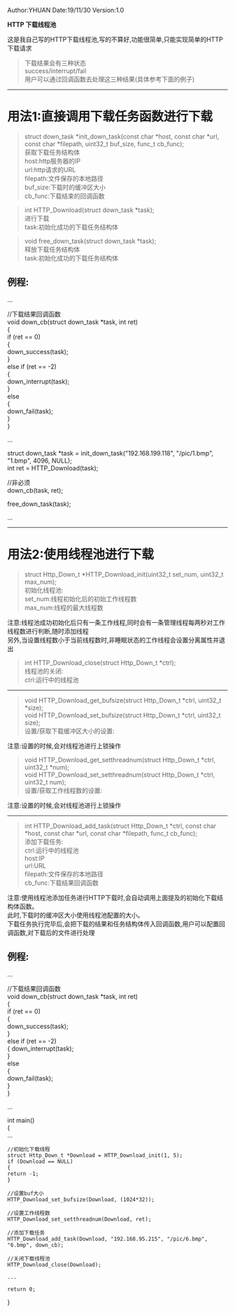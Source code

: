 Author:YHUAN
Date:19/11/30
Version:1.0

**HTTP 下载线程池**

这是我自己写的HTTP下载线程池,写的不算好,功能很简单,只能实现简单的HTTP下载请求  
> 下载结果会有三种状态  
> success/interrupt/fail  
用户可以通过回调函数去处理这三种结果(具体参考下面的例子)  

---------------------------------------------------------------------------------------------

# 用法1:直接调用下载任务函数进行下载

> struct down_task *init_down_task(const char *host, const char *url, const char *filepath, uint32_t buf_size, func_t cb_func);  
获取下载任务结构体  
	host:http服务器的IP  
	url:http请求的URL  
	filepath:文件保存的本地路径  
	buf_size:下载时的缓冲区大小  
	cb_func:下载结束的回调函数  


> int HTTP_Download(struct down_task *task);  
进行下载  
	task:初始化成功的下载任务结构体  


> void free_down_task(struct down_task *task);  
释放下载任务结构体  
	task:初始化成功的下载任务结构体  

## 例程:

...  

//下载结果回调函数  
void down_cb(struct down_task *task, int ret)  
{  
	if (ret == 0)  
	{  
	down_success(task);  
	}  
	else if (ret == -2)  
	{  
	down_interrupt(task);  
	}  
	else  
	{  
	down_fail(task);  
	}  
}  

...  

struct down_task *task = init_down_task("192.168.199.118", "/pic/1.bmp", "1.bmp", 4096, NULL);  
int ret = HTTP_Download(task);  

//非必须  
down_cb(task, ret);  

free_down_task(task);  

...  

---------------------------------------------------------------------------------------------

# 用法2:使用线程池进行下载  

> struct Http_Down_t *HTTP_Download_init(uint32_t set_num, uint32_t max_num);  
初始化线程池:  
	set_num:线程初始化后的初始工作线程数  
	max_num:线程的最大线程数  

注意:线程池成功初始化后只有一条工作线程,同时会有一条管理线程每两秒对工作线程数进行判断,随时添加线程  
另外,当设置线程数小于当前线程数时,非睡眠状态的工作线程会设置分离属性并退出  


> int HTTP_Download_close(struct Http_Down_t *ctrl);  
线程池的关闭:  
	ctrl:运行中的线程池  

---------------------------------------------------------------------------------------------

> void HTTP_Download_get_bufsize(struct Http_Down_t *ctrl, uint32_t *size);  
> void HTTP_Download_set_bufsize(struct Http_Down_t *ctrl, uint32_t size);  
设置/获取下载缓冲区大小的设置:  

注意:设置的时候,会对线程池进行上锁操作  


> void HTTP_Download_get_setthreadnum(struct Http_Down_t *ctrl, uint32_t *num);  
> void HTTP_Download_set_setthreadnum(struct Http_Down_t *ctrl, uint32_t num);  
设置/获取工作线程数的设置:

注意:设置的时候,会对线程池进行上锁操作

---------------------------------------------------------------------------------------------

> int HTTP_Download_add_task(struct Http_Down_t *ctrl, const char *host, const char *url, const char *filepath, func_t cb_func);  
添加下载任务:  
	ctrl:运行中的线程池  
	host:IP  
	url:URL  
	filepath:文件保存的本地路径  
	cb_func:下载结果回调函数  

注意:使用线程池添加任务进行HTTP下载时,会自动调用上面提及的初始化下载结构体函数。  
此时,下载时的缓冲区大小使用线程池配置的大小。  
下载任务执行完毕后,会把下载的结果和任务结构体传入回调函数,用户可以配置回调函数,对下载后的文件进行处理  

## 例程:

...  

//下载结果回调函数  
void down_cb(struct down_task *task, int ret)  
{  
	if (ret == 0)  
	{  
	down_success(task);  
	}  
	else if (ret == -2)  
	{
	down_interrupt(task);  
	}  
	else  
	{  
	down_fail(task);  
	}  
}  
   
...  

int main()  
{  
	...  

	//初始化下载线程  
	struct Http_Down_t *Download = HTTP_Download_init(1, 5);  
	if (Download == NULL)  
	{  
	return -1;  
	}  
	
	//设置buf大小  
	HTTP_Download_set_bufsize(Download, (1024*32));  

	//设置工作线程数  
	HTTP_Download_set_setthreadnum(Download, ret);  

	//添加下载任务  
	HTTP_Download_add_task(Download, "192.168.95.215", "/pic/6.bmp", "6.bmp", down_cb);  

	//关闭下载线程池  
	HTTP_Download_close(Download);  

	...  

	return 0;  
}  
